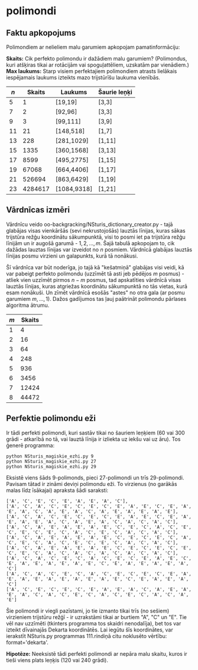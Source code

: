 # polimondi

## Faktu apkopojums

Polimondiem ar nelieliem malu garumiem apkopojam pamatinformāciju: 

**Skaits:** 
  Cik perfekto polimondu ir dažādiem malu garumiem? (Polimondus, kuri 
  atšķiras tikai ar rotācijām vai spoguļattēliem, uzskatām par vienādiem.)
**Max laukums:** 
  Starp visiem perfektajiem polimondiem atrasts lielākais iespējamais laukums izteikts
  mazo trijstūrīšu laukuma vienībās.


| $n$      | Skaits  | Laukums         | Šaurie leņķi
| -------- | ------- | --------------- | -------------
| 5        | 1       | [19,19]         | [3,3]
| 7        | 2       | [92,96]         | [3,3]
| 9        | 3       | [99,111]        | [3,9]
| 11       | 21      | [148,518]       | [1,7]
| 13       | 228     | [281,1029]      | [1,11]
| 15       | 1335    | [360,1568]      | [3,13]
| 17       | 8599    | [495,2775]      | [1,15]
| 19       | 67068   | [664,4406]      | [1,17]
| 21       | 526694  | [863,6429]      | [1,19]
| 23       | 4284617 | [1084,9318]     | [1,21]


## Vārdnīcas izmēri

Vārdnīcu veido oo-backgracking/NSturis_dictionary_creator.py - tajā glabājas 
visas vienkāršās (sevi nekrustojošās) lauztās līnijas, kuras sākas trijstūra režģu koordinātu sākumpunktā, 
visi to posmi iet pa trijstūra režģu līnijām un ir augošā garumā - $1,2,\ldots,m$. 
Šajā tabulā apkopojam to, cik dažādas lauztas līnijas var izveidot no $n$ posmiem. 
Vārdnīcā glabājas lauztās līnijas posmu virzieni un galapunkts, kurā tā nonākusi. 

Šī vārdnīca var būt noderīga, jo tajā kā "kešatmiņā" glabājas visi veidi, kā var pabeigt 
perfekto polimondu (uzzīmēt tā asti jeb pēdējos $m$ posmus) - atliek vien uzzīmēt pirmos $n-m$ posmus, 
tad apskatīties vārdnīcā 
visas lauztās līnijas, kuras atgriežas koordinātu sākumpunktā no tās vietas, kurā esam nonākuši. 
Un zīmēt vārdnīcā esošās "astes" no otra gala (ar posmu garumiem $m,\ldots,1$). 
Dažos gadījumos tas ļauj paātrināt polimondu pārlases algoritma ātrumu.

| $m$      | Skaits  | 
| -------- | ------- | 
| 1        | 4       | 
| 2        | 16      | 
| 3        | 64      | 
| 4        | 248     | 
| 5        | 936     | 
| 6        | 3456    | 
| 7        | 12424   | 
| 8        | 44472   | 


## Perfektie polimondu eži

Ir tādi perfekti polimondi, kuri sastāv tikai no šauriem leņķiem (60 vai 300 grādi - atkarībā no tā,
vai lauztā līnija ir izliekta uz iekšu vai uz āru). Tos ģenerē programma: 

```
python NSturis_magiskie_ezhi.py 9
python NSturis_magiskie_ezhi.py 27
python NSturis_magiskie_ezhi.py 29
```

Eksistē viens šāds 9-polimonds, pieci 27-polimondi un trīs 29-polimondi. Pavisam tātad ir zināmi deviņi polimondu eži. 
To virzienus (no garākās malas līdz īsākajai) apraksta šādi saraksti: 

```
['A', 'C', 'E', 'C', 'E', 'A', 'E', 'A', 'C'],
['A', 'C', 'A', 'C', 'E', 'C', 'E', 'C', 'E', 'A', 'E', 'C', 'E', 'A', 'E', 'A', 'C', 'A', 'E', 'A', 'C', 'A', 'E', 'A', 'E', 'A', 'E'], 
['A', 'C', 'A', 'C', 'E', 'C', 'E', 'C', 'E', 'A', 'E', 'C', 'E', 'A', 'E', 'A', 'E', 'A', 'C', 'A', 'E', 'A', 'C', 'A', 'C', 'A', 'C'],
['A', 'C', 'A', 'E', 'A', 'E', 'A', 'E', 'C', 'E', 'C', 'A', 'C', 'E', 'C', 'E', 'C', 'E', 'C', 'A', 'C', 'E', 'C', 'A', 'C', 'A', 'C'],
['A', 'C', 'A', 'E', 'A', 'E', 'A', 'E', 'C', 'E', 'C', 'E', 'C', 'A', 'C', 'E', 'C', 'A', 'C', 'E', 'C', 'E', 'C', 'A', 'C', 'A', 'C'],
['A', 'C', 'A', 'E', 'A', 'E', 'A', 'E', 'C', 'E', 'C', 'E', 'C', 'E', 'C', 'E', 'C', 'A', 'C', 'A', 'C', 'A', 'C', 'A', 'C', 'A', 'C'],
['A', 'C', 'A', 'C', 'E', 'C', 'A', 'C', 'E', 'C', 'E', 'A', 'E', 'C', 'E', 'A', 'E', 'A', 'E', 'A', 'E', 'C', 'E', 'A', 'E', 'A', 'E', 'A', 'C']
['A', 'C', 'A', 'C', 'E', 'C', 'A', 'C', 'E', 'C', 'E', 'C', 'E', 'A', 'E', 'A', 'E', 'A', 'E', 'A', 'E', 'A', 'E', 'C', 'E', 'A', 'E', 'A', 'C']
['A', 'C', 'E', 'C', 'E', 'C', 'E', 'A', 'E', 'A', 'C', 'A', 'E', 'A', 'E', 'A', 'C', 'A', 'C', 'E', 'C', 'A', 'C', 'E', 'C', 'A', 'C', 'A', 'E']
```

Šie polimondi ir viegli pazīstami, jo tie izmanto tikai trīs (no sešiem) virzieniem trijstūru režģī - ir uzrakstāmi 
tikai ar burtiem "A", "C" un "E". 
Tie vēl nav uzzīmēti (tkinters programma tos skaidri nenodalīja), bet tos var izteikt dīvainajās Dekarta koordinātēs. 
Lai iegūtu šīs koordinātes, var ierakstīt NSturis.py programmas 111.rindiņā citu noklusēto vērtību: 
format='dekarta'. 


**Hipotēze:** Neeksistē tādi perfekti polimondi ar nepāra malu skaitu, 
kuros ir tieši viens plats leņķis (120 vai 240 grādi). 




